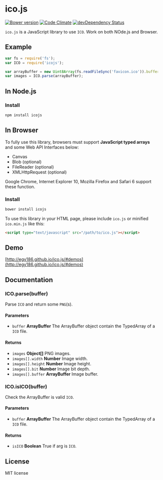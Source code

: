 # ico.js

[![Bower version](http://img.shields.io/bower/v/icojs.svg?style=flat)](https://github.com/egy186/ico.js) [![Code Climate](http://img.shields.io/codeclimate/github/egy186/ico.js.svg?style=flat)](https://codeclimate.com/github/egy186/ico.js) [![devDependency Status](http://img.shields.io/david/dev/egy186/ico.js.svg?style=flat)](https://david-dm.org/egy186/ico.js#info=devDependencies)

`ico.js` is a JavaScript library to use `ICO`.
Work on both NOde.js and Browser.

## Example

```js
var fs = require('fs');
var ICO = require('icojs');

var arrayBuffer = new Uint8Array(fs.readFileSync('favicon.ico')).buffer;
var images = ICO.parse(arrayBuffer);
```

## In Node.js

### Install

```sh
npm install icojs
```

## In Browser

To fully use this library, browsers must support **JavaScript typed arrays** and some Web API Interfaces below:

- Canvas
- Blob (optional)
- FileReader (optional)
- XMLHttpRequest (optional)

Google Chrome, Internet Explorer 10, Mozilla Firefox and Safari 6 support these function.

### Install

```sh
bower install icojs
```

To use this library in your HTML page, please include `ico.js` or minified `ico.min.js` like this:

```html
<script type="text/javascript" src="/path/to/ico.js"></script>
```

## Demo

[http://egy186.github.io/ico.js/#demos](http://egy186.github.io/ico.js/#demos)

## Documentation

### ICO.parse(buffer)

Parse `ICO` and return some `PNG`(s).

#### Parameters

- `buffer` **ArrayBuffer** The ArrayBuffer object contain the TypedArray of a `ICO` file.

#### Returns

- `images` **Object[]** PNG images.
- `images[].width` **Number** Image width.
- `images[].height` **Number** Image height.
- `images[].bit` **Number** Image bit depth.
- `images[].buffer` **ArrayBuffer** Image buffer.

### ICO.isICO(buffer)

Check the ArrayBuffer is valid `ICO`.

#### Parameters

- `buffer` **ArrayBuffer** The ArrayBuffer object contain the TypedArray of a `ICO` file.

#### Returns

- `isICO` **Boolean** True if arg is `ICO`.

## License

MIT license
